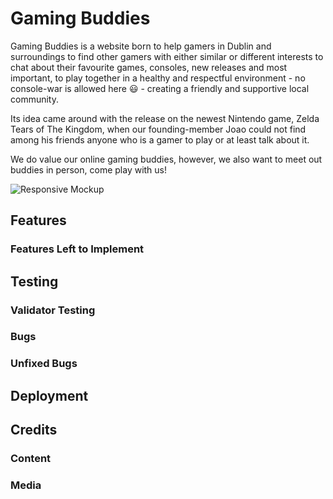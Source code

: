 # Gaming Buddies

Gaming Buddies is a website born to help gamers in Dublin and surroundings to find other gamers with either similar or different interests to chat about their favourite games, consoles, new releases and most important, to play together in a healthy and respectful environment - no console-war is allowed here :smiley: - creating a friendly and supportive local community.

Its idea came around with the release on the newest Nintendo game, Zelda Tears of The Kingdom, when our founding-member Joao could not find among his friends anyone who is a gamer to play or at least talk about it.

We do value our online gaming buddies, however, we also want to meet out buddies in person, come play with us!

![Responsive Mockup](../gaming-buddies/assets/images/gaming-buddies-mockup.png)

## Features

### Features Left to Implement



## Testing

### Validator Testing

### Bugs

### Unfixed Bugs



## Deployment
## Credits

### Content

### Media

